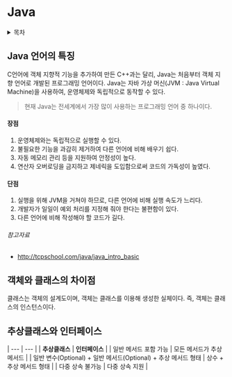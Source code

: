 # Java
<details>
  <summary>목차</summary>
  
- [Java 언어의 특징](#Java-언어의-특징)
- [객체와 클래스의 차이점](#객체와-클래스의-차이점)
- [추상클래스와 인터페이스](#추상클래스와-인터페이스)
  
</details>

## Java 언어의 특징
C언어에 객체 지향적 기능을 추가하여 만든 C++과는 달리, Java는 처음부터 객체 지향 언어로 개발된 프로그래밍 언어이다. Java는 자바 가상 머신(JVM : Java Virtual Machine)을 사용하여, 운영체제와 독립적으로 동작할 수 있다.
> 현재 Java는 전세계에서 가장 많이 사용하는 프로그래밍 언어 중 하나이다.
#### 장점
1. 운영체제와는 독립적으로 실행할 수 있다.
2. 불필요한 기능을 과감히 제거하여 다른 언어에 비해 배우기 쉽다.
3. 자동 메모리 관리 등을 지원하여 안정성이 높다.
4. 연산자 오버로딩을 금지하고 제네릭을 도입함으로써 코드의 가독성이 높였다.
#### 단점
1. 실행을 위해 JVM을 거쳐야 하므로, 다른 언어에 비해 실행 속도가 느리다.
2. 개발자가 일일이 예외 처리를 지정해 줘야 한다는 불편함이 있다.
3. 다른 언어에 비해 작성해야 할 코드가 길다.
###### 참고자료
- http://tcpschool.com/java/java_intro_basic

## 객체와 클래스의 차이점
클래스는 객체의 설계도이며, 객체는 클래스를 이용해 생성한 실체이다. 즉, 객체는 클래스의 인스턴스이다.

## 추상클래스와 인터페이스
| --- | --- |
| **추상클래스** | **인터페이스** |
| 일반 메서드 포함 가능 | 모든 메서드가 추상 메서드 |
| 일반 변수(Optional) + 일반 메서드(Optional) + 추상 메서드 형태 | 상수 + 추상 메서드 형태 |
| 다중 상속 불가능 | 다중 상속 지원 |
